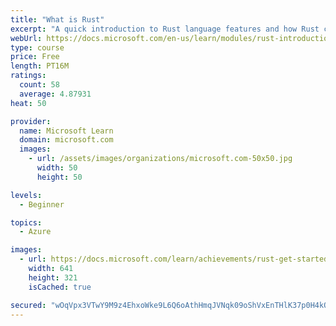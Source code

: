 ```yaml
---
title: "What is Rust"
excerpt: "A quick introduction to Rust language features and how Rust compares with other programming languages."
webUrl: https://docs.microsoft.com/en-us/learn/modules/rust-introduction/
type: course
price: Free
length: PT16M
ratings:
  count: 58
  average: 4.87931
heat: 50

provider:
  name: Microsoft Learn
  domain: microsoft.com
  images:
    - url: /assets/images/organizations/microsoft.com-50x50.jpg
      width: 50
      height: 50

levels:
  - Beginner

topics:
  - Azure

images:
  - url: https://docs.microsoft.com/learn/achievements/rust-get-started-social.png
    width: 641
    height: 321
    isCached: true

secured: "wOqVpx3VTwY9M9z4EhxoWke9L6Q6oAthHmqJVNqk09oShVxEnTHlK37p0H4kO6L9uGd/uBtILK9mTZkNVaLYxpVjjZ1HQHHOPWWGnr85LIYOFFPOFSyv8vhgwYUCsJF1N7oSgXCLhJfRvJjpyAwg8VtfR0dJuCAtztf5Ep67sSpD/9Vbbev48nsREjIyqqzuFC/ZbJHxyptQokjc3KudIbZ5ZVunkto/7Rk9bolg8AO8c46ckXNAC0wpw0vV1sDBJRGMJrN1sJdEOI3e42+N0B1i/VuEg8GOwenpM9UK2GCLzV97IpGeFSCxlBghsRsKUDqO42fMKTLwiV2qKD3os/NklLLof6iI4x0uOJkClMiF86JauM1LUar+2olkXFTEn9f6TsXGXbYcP0jKRJUnIjInVgNUl7Skjid73uz3zX0=;uVBF4eqIs/88xEDi7G0cnQ=="
---
```


